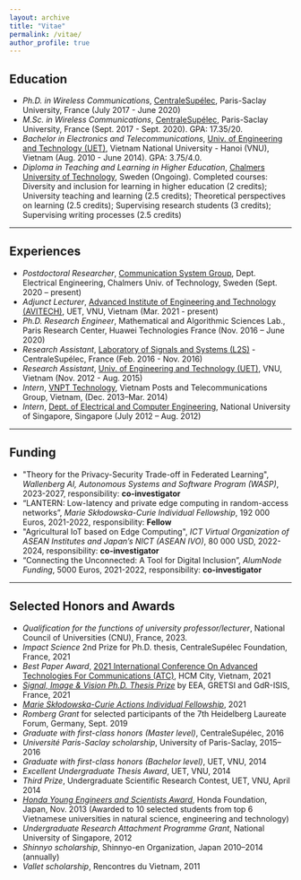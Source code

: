```yaml
---
layout: archive
title: "Vitae"
permalink: /vitae/
author_profile: true
---
```


## Education

* *Ph.D. in Wireless Communications*, [CentraleSupélec](https://www.centralesupelec.fr/), Paris-Saclay University, France (July 2017 - June 2020)
* *M.Sc. in Wireless Communications*, [CentraleSupélec](https://www.centralesupelec.fr/), Paris-Saclay University, France (Sept. 2017 - Sept. 2020). GPA: 17.35/20.
* *Bachelor in Electronics and Telecommunications*, [Univ. of Engineering and Technology (UET)](http://uet.vnu.edu.vn/), Vietnam National University - Hanoi (VNU), Vietnam (Aug. 2010 - June 2014). GPA: 3.75/4.0.
* *Diploma in Teaching and Learning in Higher Education*, [Chalmers University of Technology](chalmers.se), Sweden (Ongoing). 
Completed courses: Diversity and inclusion for learning in higher education (2 credits); University teaching
and learning (2.5 credits); Theoretical perspectives on learning (2.5 credits); Supervising research
students (3 credits); Supervising writing processes (2.5 credits)

---
## Experiences

* *Postdoctoral Researcher*, [Communication System Group](https://www.chalmers.se/en/departments/e2/research/Communication-systems/Pages/Communication-Systems.aspx), Dept. Electrical Engineering, Chalmers Univ. of Technology, Sweden (Sept. 2020 – present)
* *Adjunct Lecturer*, [Advanced Institute of Engineering and Technology (AVITECH)](http://avitech.uet.vnu.edu.vn/), UET, VNU, Vietnam (Mar. 2021 - present)
* *Ph.D. Research Engineer*, Mathematical and Algorithmic Sciences Lab., Paris Research Center, Huawei Technologies France (Nov. 2016 – June 2020)
* *Research Assistant*, [Laboratory of Signals and Systems (L2S)](https://l2s.centralesupelec.fr/) - CentraleSupélec, France (Feb. 2016 - Nov. 2016)
* *Research Assistant*, [Univ. of Engineering and Technology (UET)](http://uet.vnu.edu.vn/), VNU, Vietnam (Nov. 2012 - Aug. 2015)
* *Intern*, [VNPT Technology](https://www.vnpt-technology.vn/en), Vietnam Posts and Telecommunications Group, Vietnam, (Dec. 2013–Mar. 2014) 
* *Intern*, [Dept. of Electrical and Computer Engineering](https://www.ece.nus.edu.sg/), National University of Singapore, Singapore (July 2012 – Aug. 2012)

---
## Funding

* "Theory for the Privacy-Security Trade-off in Federated Learning", *Wallenberg AI, Autonomous Systems and Software Program (WASP)*, 2023-2027, responsibility: **co-investigator**
* “LANTERN: Low-latency and private edge computing in random-access networks”, *Marie Skłodowska-Curie Individual Fellowship*, 192 000 Euros, 2021-2022, responsibility: **Fellow** 
* "Agricultural IoT based on Edge Computing", *ICT Virtual Organization of ASEAN Institutes and Japan’s NICT (ASEAN IVO)*, 80 000 USD, 2022-2024, responsibility: **co-investigator**
* “Connecting the Unconnected: A Tool for Digital Inclusion”, *AlumNode Funding*, 5000 Euros, 2021-2022, responsibility: **co-investigator**

---
## Selected Honors and Awards
* *Qualification for the functions of university professor/lecturer*, National Council of Universities (CNU), France, 2023.
* *Impact Science* 2nd Prize for Ph.D. thesis, CentraleSupélec Foundation, France, 2021
* *Best Paper Award*, [2021 International Conference On Advanced Technologies For Communications (ATC)](https://atc-conf.org/), HCM City, Vietnam, 2021
* [*Signal, Image & Vision Ph.D. Thesis Prize*](http://gretsi.fr/prix-de-these2021/resultats.php) by EEA, GRETSI and GdR-ISIS, France, 2021
* [*Marie Skłodowska-Curie Actions Individual Fellowship*](https://cordis.europa.eu/project/id/101022113), 2021
* *Romberg Grant* for selected participants of the 7th Heidelberg Laureate Forum, Germany, Sept. 2019
* *Graduate with first-class honors (Master level)*, CentraleSupélec, 2016
* *Université Paris-Saclay scholarship*, University of Paris-Saclay, 2015–2016
* *Graduate with first-class honors (Bachelor level)*, UET, VNU, 2014
* *Excellent Undergraduate Thesis Award*, UET, VNU, 2014
* *Third Prize*, Undergraduate Scientific Research Contest, UET, VNU, April 2014
* [*Honda Young Engineers and Scientists Award*](https://www.hondafoundation.jp/yes/index_en/119), Honda Foundation, Japan, Nov. 2013 (Awarded to 10 selected students from top 6 Vietnamese universities in natural science, engineering and technology)
* *Undergraduate Research Attachment Programme Grant*, National University of Singapore, 2012
* *Shinnyo scholarship*, Shinnyo-en Organization, Japan 2010–2014 (annually)
* *Vallet scholarship*, Rencontres du Vietnam, 2011
